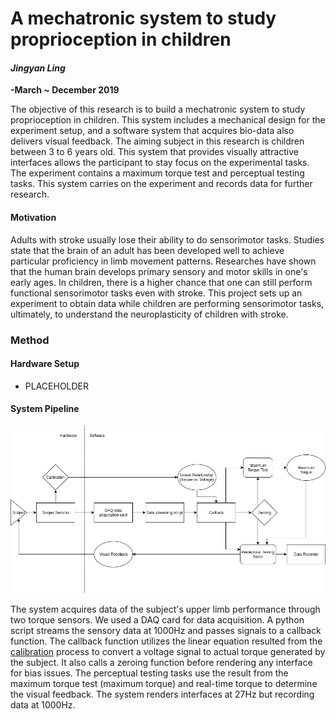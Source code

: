 # A mechatronic system to study proprioception in children

#### _Jingyan Ling_
**-March ~ December 2019**

The objective of this research is to build a mechatronic system to study proprioception in children. This system includes a mechanical design for the experiment setup, and a software system that acquires bio-data also delivers visual feedback. The aiming subject in this research is children between 3 to 6 years old. This system that provides visually attractive interfaces allows the participant to stay focus on the experimental tasks. The experiment contains a maximum torque test and perceptual testing tasks. This system carries on the experiment and records data for further research.

#### Motivation

Adults with stroke usually lose their ability to do sensorimotor tasks. Studies state that the brain of an adult has been developed well to achieve particular proficiency in limb movement patterns. Researches have shown that the human brain develops primary sensory and motor skills in one's early ages. In children, there is a higher chance that one can still perform functional sensorimotor tasks even with stroke. This project sets up an experiment to obtain data while children are performing sensorimotor tasks, ultimately, to understand the neuroplasticity of children with stroke.

### Method

#### Hardware Setup

- PLACEHOLDER

#### System Pipeline

<img src="journal_media/visual_pipeline.png" width="800">

The system acquires data of the subject's upper limb performance through two torque sensors. We used a DAQ card for data acquisition. A python script streams the sensory data at 1000Hz and passes signals to a callback function. The callback function utilizes the linear equation resulted from the [calibration](calibration/README.md) process to convert a voltage signal to actual torque generated by the subject. It also calls a zeroing function before rendering any interface for bias issues. The perceptual testing tasks use the result from the maximum torque test (maximum torque) and real-time torque to determine the visual feedback. The system renders interfaces at 27Hz but recording data at 1000Hz. 